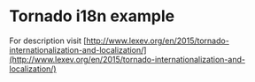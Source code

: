 Tornado i18n example
====================

For description visit [http://www.lexev.org/en/2015/tornado-internationalization-and-localization/](http://www.lexev.org/en/2015/tornado-internationalization-and-localization/)

